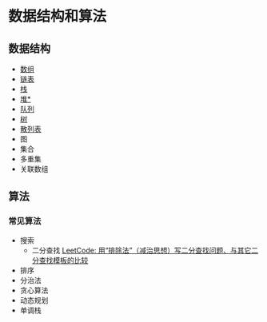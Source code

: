 # 数据结构和算法

## 数据结构
- [数组](Array.md)
- [链表](LinkedList.md)
- [栈](Stack.md)
- [堆*](Heap.md)
- [队列](Queue.md)
- [树](Tree.md)
- [散列表](HashTable.md)
- 图
- 集合
- 多重集
- 关联数组

## 算法

### 常见算法
- 搜索
	- 二分查找 [LeetCode: 用“排除法”（减治思想）写二分查找问题、与其它二分查找模板的比较](https://leetcode-cn.com/problems/search-insert-position/solution/te-bie-hao-yong-de-er-fen-cha-fa-fa-mo-ban-python-/)
- 排序
- 分治法
- 贪心算法
- 动态规划
- 单调栈
